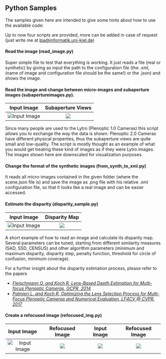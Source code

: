 ## Python Samples

The samples given here are intended to give some hints about how to use the available code:

Up to now four scripts are provided, more can be added in case of request (just write me at lpa@informatik.uni-kiel.de)

#### Read the image (read_image.py)

Super simple file to test that everything is working. It just reads a file (real or synthetic) by giving as input the path to the configuration file (the .xml, (name of image and configuration file should be the same!) or the .json) and shows the image.

#### Read the image and change between micro-images and subaperture images (subapertureimages.py).

Input Image                |  Subaperture Views
:-------------------------:|:-------------------------:
![Input Image](https://github.com/PlenopticToolbox/PlenopticToolbox2.0/blob/master/python/samples/Dragon_Processed%20copy.jpg)  |  ![](https://github.com/PlenopticToolbox/PlenopticToolbox2.0/blob/master/python/samples/Dragon_Processed_subarpertureimages%20copy.jpg)

Since many people are used to the Lytro (Plenoptic 1.0 Cameras) this script allows you to exchange the way the data is shown. Plenoptic 2.0 Cameras have different physical properties, thus the subaperture views are quite small and low-quality. The script is mostly thought as an example of what you would get treating these kind of images as if they were Lytro images.
The images shown here are downscaled for visualization purposes.

#### Change the format of the synthetic images (from_synth_to_xml.py)

It reads all micro-images contained in the given folder (where the scene.json file is) and save the image as .png file with his relative .xml configuration file, so that it looks like a real image and can be easier accessed.

#### Estimate the disparity (disparity_sample.py)

Input Image                |  Disparity Map
:-------------------------:|:-------------------------:
![Input Image](https://github.com/PlenopticToolbox/PlenopticToolbox2.0/blob/master/python/samples/Dragon_Processed%20copy.jpg)  |  ![](https://github.com/PlenopticToolbox/PlenopticToolbox2.0/blob/master/python/samples/Dragon_Disparity.jpg)

A short example of how to read an image and calculate its disparity map. Several parameters can be tuned, starting from different similarity measures (SAD, SSD, CENSUS) and other algorithm parameters (minimum and maximum disparity, disparity step, penalty function, threshold for circle of confusion, minimum coverage).

For a further insight about the disparity estimation process, please refer to the papers
- [_Fleischmann O. and Koch R, Lens-Based Depth Estimation for Multi-focus Plenoptic Cameras, GCPR, 2014_](https://link.springer.com/content/pdf/10.1007/978-3-319-11752-2_33.pdf)
- [_Palmieri L. and Koch R, Optimizing the Lens Selection Process for Multi-Focus Plenoptic Cameras and Numerical Evaluation, LF4CV @ CVPR, 2017_](http://openaccess.thecvf.com/content_cvpr_2017_workshops/w27/papers/Palmieri_Optimizing_the_Lens_CVPR_2017_paper.pdf)

#### Create a refocused image (refocused_img.py)

Input Image                |  Refocused Image          | Input Image               |  Refocused Image
:-------------------------:|:-------------------------:|:-------------------------:|:-------------------------:
![Input Image](https://github.com/PlenopticToolbox/PlenopticToolbox2.0/blob/master/python/samples/Dragon_Processed%20copy.jpg)  |  ![](https://github.com/PlenopticToolbox/PlenopticToolbox2.0/blob/master/python/samples/dragon76_ref_img.png) |  ![](https://github.com/PlenopticToolbox/PlenopticToolbox2.0/blob/master/THUMBNAILS/Plant_small.png) |  ![](https://github.com/PlenopticToolbox/PlenopticToolbox2.0/blob/master/python/samples/Plant76_ref_img.png)



